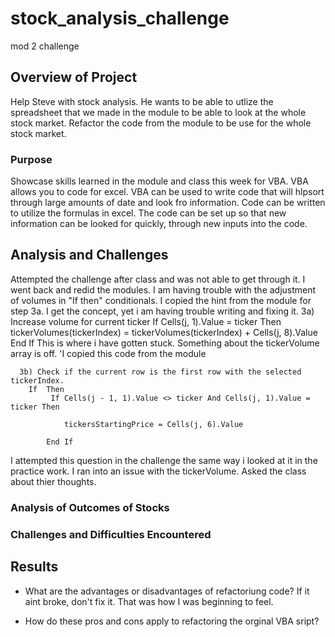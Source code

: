 # stock_analysis_challenge
mod 2 challenge



## Overview of Project
  Help Steve with stock analysis. He wants to be able to utlize the spreadsheet that we made in the module to be able to look at the whole stock market. Refactor the code from the module to be use for the whole stock market. 
### Purpose
  Showcase skills learned in the module and class this week for VBA. VBA allows you to code for excel. VBA can be used to write code that will hlpsort through large amounts of date and look fro information. Code can be written to utilize the formulas in excel. The code can be set up so that new information can be looked for quickly, through new inputs into the code. 
## Analysis and Challenges
  Attempted the challenge after class and was not able to get through it. I went back and redid the modules. I am having trouble with the adjustment of volumes in "If then" conditionals. I copied the hint from the module for step 3a. I get the concept, yet i am having trouble writing and fixing it. 
   3a) Increase volume for current ticker
        If Cells(j, 1).Value = ticker Then
            tickerVolumes(tickerIndex) = tickerVolumes(tickerIndex) + Cells(j, 8).Value
       End If
        This is where i have gotten stuck. Something about the tickerVolume array is off.
        'I copied this code from the module
        
      3b) Check if the current row is the first row with the selected tickerIndex.
        If  Then
             If Cells(j - 1, 1).Value <> ticker And Cells(j, 1).Value = ticker Then
                
                tickersStartingPrice = Cells(j, 6).Value
                
            End If
 
 I attempted this question in the challenge the same way i looked at it in the practice work. I ran into an issue with the tickerVolume. Asked the class about thier thoughts. 
    
### Analysis of Outcomes of Stocks

### Challenges and Difficulties Encountered

## Results

- What are the advantages or disadvantages of refactoriung code?
    If it aint broke, don't fix it. That was how I was beginning to feel. 

- How do these pros and cons apply to refactoring the orginal VBA sript?

